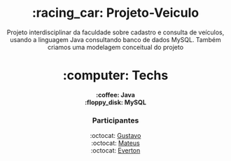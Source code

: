 <center>
<h1> :racing_car: Projeto-Veiculo  </h1>
<p>Projeto interdisciplinar da faculdade sobre cadastro e consulta de veículos, usando a linguagem Java consultando banco de dados MySQL. Também criamos uma modelagem conceitual do projeto</p>

<h1>:computer: Techs</h1>
<b> :coffee: Java</b> <br/>
<b> :floppy_disk:	MySQL</b> 

<H3> Participantes</h3>
:octocat: <a href="https://github.com/GustavoSMelo">Gustavo</a> <br/>
:octocat: <a href="https://github.com/mateusamarall">Mateus</a> <br/>
:octocat: <a href="https://github.com/evertonam">Everton</a>
</center>
